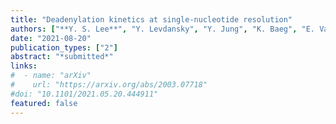 ```yaml
---
title: "Deadenylation kinetics at single-nucleotide resolution"
authors: ["**Y. S. Lee**", "Y. Levdansky", "Y. Jung", "K. Baeg", "E. Valkov", "V. N. Kim"]
date: "2021-08-20"
publication_types: ["2"]
abstract: "*submitted*"
links:
#  - name: "arXiv"
#    url: "https://arxiv.org/abs/2003.07718"
#doi: "10.1101/2021.05.20.444911"
featured: false
---
```

